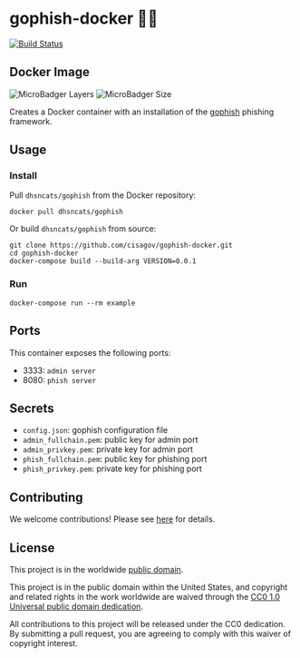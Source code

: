 # gophish-docker 🎣🐳 #

[![Build Status](https://travis-ci.com/cisagov/gophish-docker.svg?branch=develop)](https://travis-ci.com/cisagov/gophish-docker)

## Docker Image ##

![MicroBadger Layers](https://img.shields.io/microbadger/layers/dhsncats/gophish.svg)
![MicroBadger Size](https://img.shields.io/microbadger/image-size/dhsncats/gophish.svg)

Creates a Docker container with an installation of the
[gophish](https://getgophish.com) phishing framework.

## Usage ##

### Install ###

Pull `dhsncats/gophish` from the Docker repository:

    docker pull dhsncats/gophish

Or build `dhsncats/gophish` from source:

    git clone https://github.com/cisagov/gophish-docker.git
    cd gophish-docker
    docker-compose build --build-arg VERSION=0.0.1

### Run ###

    docker-compose run --rm example

## Ports ##

This container exposes the following ports:

- 3333: `admin server`
- 8080: `phish server`

## Secrets ##

- `config.json`: gophish configuration file
- `admin_fullchain.pem`: public key for admin port
- `admin_privkey.pem`: private key for admin port
- `phish_fullchain.pem`: public key for phishing port
- `phish_privkey.pem`: private key for phishing port

## Contributing ##

We welcome contributions!  Please see [here](CONTRIBUTING.md) for
details.

## License ##

This project is in the worldwide [public domain](LICENSE).

This project is in the public domain within the United States, and
copyright and related rights in the work worldwide are waived through
the [CC0 1.0 Universal public domain
dedication](https://creativecommons.org/publicdomain/zero/1.0/).

All contributions to this project will be released under the CC0
dedication. By submitting a pull request, you are agreeing to comply
with this waiver of copyright interest.
